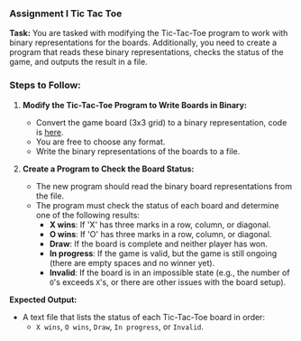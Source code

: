 ### **Assignment I Tic Tac Toe**

**Task:**
You are tasked with modifying the Tic-Tac-Toe program to work with binary representations for the boards. Additionally, you need to create a program that reads these binary representations, checks the status of the game, and outputs the result in a file.

### **Steps to Follow:**

1. **Modify the Tic-Tac-Toe Program to Write Boards in Binary:**
    - Convert the game board (3x3 grid) to a binary representation, code is
    [here](/codesnippets/tictactoe.cpp).
    - You are free to choose any format.
    - Write the binary representations of the boards to a file.

2. **Create a Program to Check the Board Status:**
    - The new program should read the binary board representations from the file.
    - The program must check the status of each board and determine one of the following results:
        - **X wins**: If 'X' has three marks in a row, column, or diagonal.
        - **O wins**: If 'O' has three marks in a row, column, or diagonal.
        - **Draw**: If the board is complete and neither player has won.
        - **In progress**: If the game is valid, but the game is still ongoing (there are empty spaces and no winner yet).
        - **Invalid**: If the board is in an impossible state (e.g., the number of `O`'s exceeds `X`'s, or there are other issues with the board setup).
  

**Expected Output:**
- A text file that lists the status of each Tic-Tac-Toe board in order:
    - `X wins`, `O wins`, `Draw`, `In progress`, or `Invalid`.


